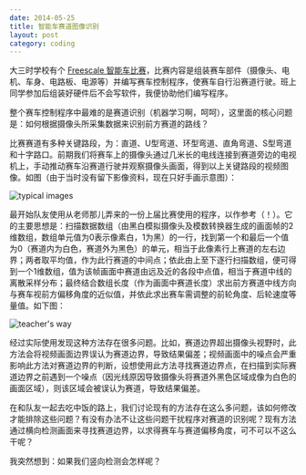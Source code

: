```yaml
---
date: 2014-05-25
title: 智能车赛道图像识别
layout: post
category: coding
---
```


大三时学校有个 [Freescale 智能车比赛](http://www.smartcar.au.tsinghua.edu.cn/)，比赛内容是组装赛车部件（摄像头、电机、车身、电路板、电源等）并编写赛车控制程序，使赛车自行沿赛道行驶。班上同学参加后组装好硬件后不会写软件，我便协助他们编写程序。

整个赛车控制程序中最难的是赛道识别（机器学习啊，呵呵），这里面的核心问题是：如何根据摄像头所采集数据来识别前方赛道的路线？

比赛赛道有多种关键路段，为：直道、U型弯道、环型弯道、直角弯道、S型弯道和十字路口。前期我们将赛车上的摄像头通过几米长的电线连接到赛道旁边的电视机上，手动推动赛车沿赛道行驶并观察摄像头画面，得到以上关键路段的视频图像。如图（由于当时没有留下影像资料，现在只好手画示意图）：

![typical images](https://goooooouwa.fun:8143/static/images/74KlEIc.jpg)

最开始队友使用从老师那儿弄来的一份上届比赛使用的程序，以作参考（！）。它的主要思想是：扫描数据数组（由黑白模拟摄像头及模数转换器生成的画面帧的2维数组，数组单元值为0表示像素白，1为黑）的一行，找到第一个和最后一个值为0（赛道内为白色，赛道外为黑色）的单元，相当于此像素行上赛道的左右边界；两者取平均值，作为此行赛道的中间点；依此由上至下逐行扫描数组，便可得到一个1维数组，值为该帧画面中赛道由远及近的各段中点值，相当于赛道中线的离散采样分布；最终结合数组长度（作为画面中赛道长度）求出前方赛道中线方向与赛车视前方偏移角度的近似值，并依此求出赛车需调整的前轮角度、后轮速度等量值。如下图：

![teacher's way](https://goooooouwa.fun:8143/static/images/6IWngUB.jpg)

经过实际使用发现这种方法存在很多问题。比如，赛道边界超出摄像头视野时，此方法会将视频画面边界误认为赛道边界，导致结果偏差；视频画面中的噪点会严重影响此方法对赛道边界的判断，设想使用此方法寻找赛道边界点，在扫描到实际赛道边界之前遇到一个噪点（因光线原因导致摄像头将赛道外黑色区域成像为白色的画面区域），则该区域会被误认为赛道，导致结果偏差。

在和队友一起去吃中饭的路上，我们讨论现有的方法存在这么多问题，该如何修改才能排除这些问题？有没有办法不让这些问题干扰程序对赛道的识别呢？现有方法通过横向检测画面来寻找赛道边界，以求得赛车与赛道偏移角度，可不可以不这么干呢？

我突然想到：如果我们竖向检测会怎样呢？